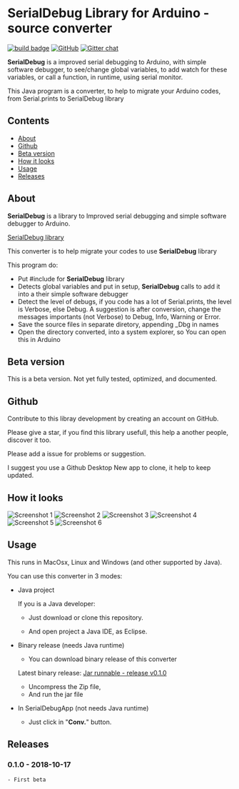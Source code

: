 # SerialDebug Library for Arduino - source converter

<a href="#releases">![build badge](https://img.shields.io/badge/version-v0.1.0-blue.svg)</a> <a href="https://github.com/JoaoLopesF/SerialDebugConverter/blob/master/LICENSE.txt">![GitHub](https://img.shields.io/github/license/mashape/apistatus.svg)</a>
[![Gitter chat](https://badges.gitter.im/SerialDebug/gitter.png)](https://gitter.im/SerialDebug/Public)

__SerialDebug__ is a improved serial debugging to Arduino, with simple software debugger,
to see/change global variables, to add watch for these variables,
or call a function, in runtime, using serial monitor.

This Java program is a converter, to help to migrate your Arduino codes, from Serial.prints to SerialDebug library

## Contents

- [About](#about)
- [Github](#github)
- [Beta version](#beta-version)
- [How it looks](#how-it-looks-1)
- [Usage](#usage)
- [Releases](#releases)

## About

__SerialDebug__ is a library to Improved serial debugging and simple software debugger to Arduino.

[SerialDebug library](https://github.com/JoaoLopesF/SerialDebug)

This converter is to help migrate your codes to use __SerialDebug__ library

This program do:

- Put #include for __SerialDebug__ library
- Detects global variables and put in setup,
 __SerialDebug__ calls to add it into a their simple software debugger
- Detect the level of debugs, if you code has a lot of Serial.prints,
  the level is Verbose, else Debug. 
  A suggestion is after conversion,
  change the messages importants (not Verbose) to Debug, Info, Warning or Error.
- Save the source files in separate diretory, appending _Dbg in names
- Open the directory converted, into a system explorer,
  so You can open this in Arduino

## Beta version

This is a beta version. 
Not yet fully tested, optimized, and documented.

## Github

Contribute to this libray development by creating an account on GitHub.

Please give a star, if you find this library usefull, 
this help a another people, discover it too.

Please add a issue for problems or suggestion.

I suggest you use a Github Desktop New app to clone, 
it help to keep updated.


## How it looks

![Screenshot 1](https://github.com/JoaoLopesF/SerialDebugConverter/blob/master/Screenshots/screenshot1.png)
![Screenshot 2](https://github.com/JoaoLopesF/SerialDebugConverter/blob/master/Screenshots/screenshot2.png)
![Screenshot 3](https://github.com/JoaoLopesF/SerialDebugConverter/blob/master/Screenshots/screenshot3.png)
![Screenshot 4](https://github.com/JoaoLopesF/SerialDebugConverter/blob/master/Screenshots/screenshot4.png)
![Screenshot 5](https://github.com/JoaoLopesF/SerialDebugConverter/blob/master/Screenshots/screenshot5.png)
![Screenshot 6](https://github.com/JoaoLopesF/SerialDebugConverter/blob/master/Screenshots/screenshot6.png)

## Usage

This runs in MacOsx, Linux and Windows (and other supported by Java).

You can use this converter in 3 modes:

- Java project

  If you is a Java developer:

  - Just download or clone this repository.

  - And open project a Java IDE, as Eclipse.

- Binary release (needs Java runtime)

  - You can download binary release of this converter

  Latest binary release: [Jar runnable - release v0.1.0](https://github.com/JoaoLopesF/SerialDebugConverter/releases/download/v0.1.0/SerialDebugConverter.jar.zip)

  - Uncompress the Zip file,
  - And run the jar file

- In SerialDebugApp (not needs Java runtime)

  - Just click in "__Conv.__" button.

## Releases

### 0.1.0 - 2018-10-17

    - First beta
